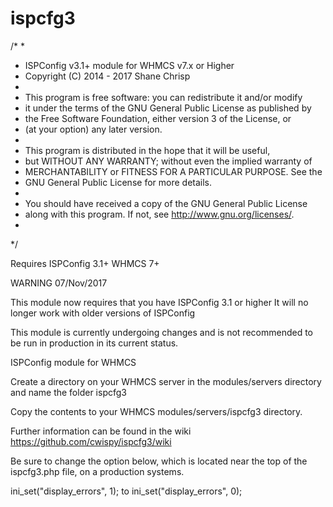 ispcfg3
======
/*
 * 
 *  ISPConfig v3.1+ module for WHMCS v7.x or Higher
 *  Copyright (C) 2014 - 2017  Shane Chrisp
 *
 *  This program is free software: you can redistribute it and/or modify
 *  it under the terms of the GNU General Public License as published by
 *  the Free Software Foundation, either version 3 of the License, or
 *  (at your option) any later version.
 *
 *  This program is distributed in the hope that it will be useful,
 *  but WITHOUT ANY WARRANTY; without even the implied warranty of
 *  MERCHANTABILITY or FITNESS FOR A PARTICULAR PURPOSE.  See the
 *  GNU General Public License for more details.
 *
 *  You should have received a copy of the GNU General Public License
 *  along with this program.  If not, see <http://www.gnu.org/licenses/>.
 *
 */

Requires ISPConfig 3.1+
WHMCS 7+

WARNING 07/Nov/2017

This module now requires that you have ISPConfig 3.1 or higher
It will no longer work with older versions of ISPConfig

This module is currently undergoing changes and is not 
recommended to be run in production in its current status.



ISPConfig module for WHMCS

Create a directory on your WHMCS server in the modules/servers directory and name the folder ispcfg3

Copy the contents to your WHMCS modules/servers/ispcfg3 directory.

Further information can be found in the wiki https://github.com/cwispy/ispcfg3/wiki

Be sure to change the option below, which is located near the top of the 
ispcfg3.php file, on a production systems.

ini_set("display_errors", 1);
to
ini_set("display_errors", 0);
